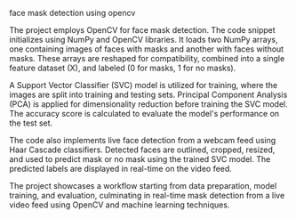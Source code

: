 face mask detection using opencv

The project employs OpenCV for face mask detection. The code snippet initializes using NumPy and OpenCV libraries. It loads two NumPy arrays, one containing images of faces with masks and another with faces without masks. These arrays are reshaped for compatibility, combined into a single feature dataset (X), and labeled (0 for masks, 1 for no masks).

A Support Vector Classifier (SVC) model is utilized for training, where the images are split into training and testing sets. Principal Component Analysis (PCA) is applied for dimensionality reduction before training the SVC model. The accuracy score is calculated to evaluate the model's performance on the test set.

The code also implements live face detection from a webcam feed using Haar Cascade classifiers. Detected faces are outlined, cropped, resized, and used to predict mask or no mask using the trained SVC model. The predicted labels are displayed in real-time on the video feed.

The project showcases a workflow starting from data preparation, model training, and evaluation, culminating in real-time mask detection from a live video feed using OpenCV and machine learning techniques.
